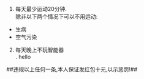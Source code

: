 1. 每天最少运动20分钟.    
除非以下两个情况下可以不用运动:
  * 生病
  * 空气污染  

2. 每天晚上不玩智能器  
. hello  

##违规以上任何一条,本人保证发红包十元,以示惩罚!##
